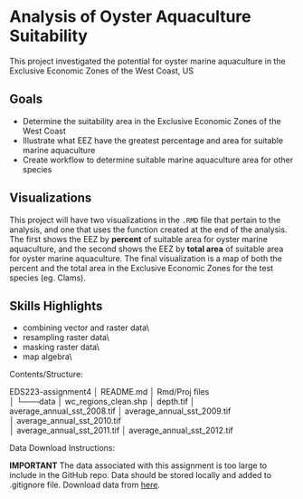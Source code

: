 # Analysis of Oyster Aquaculture Suitability
This project investigated the potential for oyster marine aquaculture in the Exclusive Economic Zones of the West Coast, US

## Goals

-   Determine the suitability area in the Exclusive Economic Zones of
    the West Coast
-   Illustrate what EEZ have the greatest percentage and area for
    suitable marine aquaculture
-   Create workflow to determine suitable marine aquaculture area for
    other species

## Visualizations

This project will have two visualizations in the `.RMD` file that
pertain to the analysis, and one that uses the function created at the
end of the analysis. The first shows the EEZ by **percent** of suitable
area for oyster marine aquaculture, and the second shows the EEZ by
**total area** of suitable area for oyster marine aquaculture. The final
visualization is a map of both the percent and the total area in the
Exclusive Economic Zones for the test species (eg. Clams).

## Skills Highlights

-   combining vector and raster data\
-   resampling raster data\
-   masking raster data\
-   map algebra\

Contents/Structure:

EDS223-assignment4 │ README.md │ Rmd/Proj files\
│ └───data │ wc_regions_clean.shp │ depth.tif │
average_annual_sst_2008.tif │ average_annual_sst_2009.tif\
│ average_annual_sst_2010.tif\
│ average_annual_sst_2011.tif │ average_annual_sst_2012.tif

Data Download Instructions:

**IMPORTANT** The data associated with this assignment is too large to
include in the GitHub repo. Data should be stored locally and added to
.gitignore file. Download data from
[here](https://drive.google.com/file/d/1u-iwnPDbe6ZK7wSFVMI-PpCKaRQ3RVmg/view?usp=sharing).
